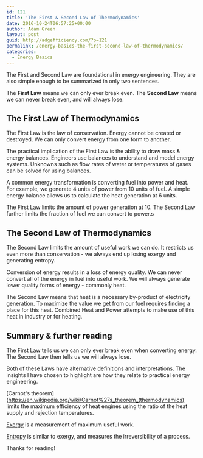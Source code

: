 ```yaml
---
id: 121
title: 'The First & Second Law of Thermodynamics'
date: 2016-10-24T06:57:25+00:00
author: Adam Green
layout: post
guid: http://adgefficiency.com/?p=121
permalink: /energy-basics-the-first-second-law-of-thermodynamics/
categories:
  - Energy Basics
---
```

The First and Second Law are foundational in energy engineering.  They are also simple enough to be summarized in only two sentences.

The **First Law** means we can only ever break even.  The **Second Law** means we can never break even, and will always lose.

## The First Law of Thermodynamics

The First Law is the law of conservation.  Energy cannot be created or destroyed.  We can only convert energy from one form to another.  

The practical implication of the First Law is the ability to draw mass & energy balances.  Engineers use balances to understand and model energy systems.  Unknowns such as flow rates of water or temperatures of gases can be solved for using balances.

A common energy transformation is converting fuel into power and heat.  For example, we generate 4 units of power from 10 units of fuel.  A simple energy balance allows us to calculate the heat generation at 6 units.

The First Law limits the amount of power generation at 10.  The Second Law further limits the fraction of fuel we can convert to power.s

## The Second Law of Thermodynamics

The Second Law limits the amount of useful work we can do.  It restricts us even more than conservation - we always end up losing exergy and generating entropy.

Conversion of energy results in a loss of energy quality.  We can never convert all of the energy in fuel into useful work.  We will always generate lower quality forms of energy - commonly heat.

The Second Law means that heat is a necessary by-product of electricity generation. To maximize the value we get from our fuel requires finding a place for this heat. Combined Heat and Power attempts to make use of this heat in industry or for heating.

## Summary & further reading

The First Law tells us we can only ever break even when converting energy.  The Second Law then tells us we will always lose.

Both of these Laws have alternative definitions and interpretations.  The insights I have chosen to highlight are how they relate to practical energy engineering.

[Carnot's theorem](https://en.wikipedia.org/wiki/Carnot%27s_theorem_(thermodynamics) limits the maximum efficiency of heat engines using the ratio of the heat supply and rejection temperatures.

[Exergy](https://en.wikipedia.org/wiki/Exergy) is a measurement of maximum useful work.

[Entropy](https://en.wikipedia.org/wiki/Entropy#Second_law_of_thermodynamics) is similar to exergy, and measures the irreversibility of a process.

Thanks for reading!
